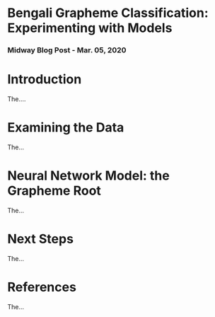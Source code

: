 # Bengali Grapheme Classification: Experimenting with Models
### Midway Blog Post  -  Mar. 05, 2020

# Introduction
The....


# Examining the Data

The...

# Neural Network Model: the Grapheme Root

The...

# Next Steps

The...

# References

The...
